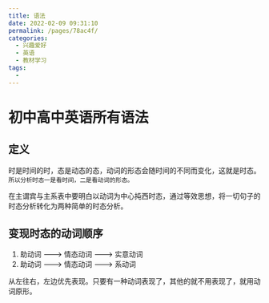 ```yaml
---
title: 语法
date: 2022-02-09 09:31:10
permalink: /pages/78ac4f/
categories:
  - 兴趣爱好
  - 英语
  - 教材学习
tags:
  -
---
```


# 初中高中英语所有语法

## 定义

时是时间的时，态是动态的态，动词的形态会随时间的不同而变化，这就是时态。`所以分析时态一是看时间，二是看动词的形态。`

在主谓宾与主系表中要明白以动词为中心扽西时态，通过等效思想，将一切句子的时态分析转化为两种简单的时态分析。

## 变现时态的动词顺序

1. 助动词 ---> 情态动词 ---> 实意动词
2. 助动词 ---> 情态动词 ---> 系动词

从左往右，左边优先表现。只要有一种动词表现了，其他的就不用表现了，就用动词原形。
